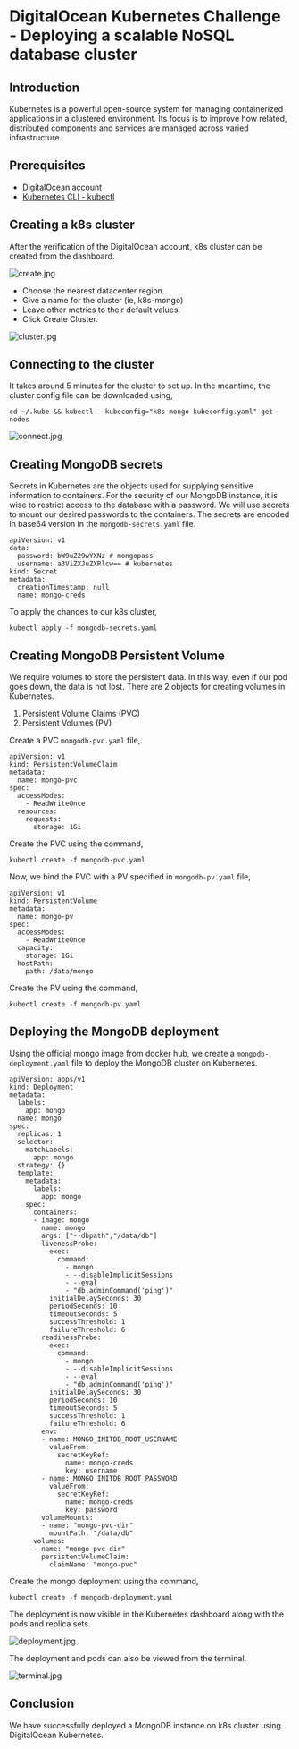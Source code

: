 # DigitalOcean Kubernetes Challenge - Deploying a scalable NoSQL database cluster
## Introduction
Kubernetes is a powerful open-source system for managing containerized applications in a clustered environment. Its focus is to improve how related, distributed components and services are managed across varied infrastructure.

## Prerequisites
- [DigitalOcean account](https://cloud.digitalocean.com/)
- [Kubernetes CLI - kubectl](https://kubernetes.io/docs/tasks/tools/#kubectl)

## Creating a k8s cluster
After the verification of the DigitalOcean account, k8s cluster can be created from the dashboard.

![create.jpg](images/create.jpg)

- Choose the nearest datacenter region.
- Give a name for the cluster (ie, k8s-mongo)
- Leave other metrics to their default values.
- Click Create Cluster.

![cluster.jpg](images/cluster.jpg)

## Connecting to the cluster
It takes around 5 minutes for the cluster to set up. In the meantime, the cluster config file can be downloaded using,
```
cd ~/.kube && kubectl --kubeconfig="k8s-mongo-kubeconfig.yaml" get nodes
```

![connect.jpg](images/connect.jpg)

## Creating MongoDB secrets
Secrets in Kubernetes are the objects used for supplying sensitive information to containers. For the security of our MongoDB instance, it is wise to restrict access to the database with a password. We will use secrets to mount our desired passwords to the containers. The secrets are encoded in base64 version in the `mongodb-secrets.yaml` file.
```
apiVersion: v1
data:
  password: bW9uZ29wYXNz # mongopass
  username: a3ViZXJuZXRlcw== # kubernetes
kind: Secret
metadata:
  creationTimestamp: null
  name: mongo-creds
```

To apply the changes to our k8s cluster,
```
kubectl apply -f mongodb-secrets.yaml
```

## Creating MongoDB Persistent Volume
We require volumes to store the persistent data. In this way, even if our pod goes down, the data is not lost. There are 2 objects for creating volumes in Kubernetes.
1. Persistent Volume Claims (PVC)
2. Persistent Volumes (PV)

Create a PVC `mongodb-pvc.yaml` file,
```
apiVersion: v1
kind: PersistentVolumeClaim
metadata:
  name: mongo-pvc
spec:
  accessModes:
    - ReadWriteOnce 
  resources:
    requests:
      storage: 1Gi
```

Create the PVC using the command,
```
kubectl create -f mongodb-pvc.yaml
```

Now, we bind the PVC with a PV specified in `mongodb-pv.yaml` file,
```
apiVersion: v1
kind: PersistentVolume
metadata:
  name: mongo-pv
spec:
  accessModes:
    - ReadWriteOnce
  capacity:
    storage: 1Gi
  hostPath:
    path: /data/mongo
```

Create the PV using the command,
```
kubectl create -f mongodb-pv.yaml
```

## Deploying the MongoDB deployment
Using the official mongo image from docker hub, we create a `mongodb-deployment.yaml` file to deploy the MongoDB cluster on Kubernetes.
```
apiVersion: apps/v1
kind: Deployment
metadata:
  labels:
    app: mongo
  name: mongo
spec:
  replicas: 1
  selector:
    matchLabels:
      app: mongo
  strategy: {}
  template:
    metadata:
      labels:
        app: mongo
    spec:
      containers:
      - image: mongo
        name: mongo
        args: ["--dbpath","/data/db"]
        livenessProbe:
          exec:
            command:
              - mongo
              - --disableImplicitSessions
              - --eval
              - "db.adminCommand('ping')"
          initialDelaySeconds: 30
          periodSeconds: 10
          timeoutSeconds: 5
          successThreshold: 1
          failureThreshold: 6
        readinessProbe:
          exec:
            command:
              - mongo
              - --disableImplicitSessions
              - --eval
              - "db.adminCommand('ping')"
          initialDelaySeconds: 30
          periodSeconds: 10
          timeoutSeconds: 5
          successThreshold: 1
          failureThreshold: 6
        env:
        - name: MONGO_INITDB_ROOT_USERNAME
          valueFrom:
            secretKeyRef:
              name: mongo-creds
              key: username
        - name: MONGO_INITDB_ROOT_PASSWORD
          valueFrom:
            secretKeyRef:
              name: mongo-creds
              key: password
        volumeMounts:
        - name: "mongo-pvc-dir"
          mountPath: "/data/db"
      volumes:
      - name: "mongo-pvc-dir"
        persistentVolumeClaim:
          claimName: "mongo-pvc"
```

Create the mongo deployment using the command,
```
kubectl create -f mongodb-deployment.yaml
```

The deployment is now visible in the Kubernetes dashboard along with the pods and replica sets.

![deployment.jpg](images/deployment.jpg)

The deployment and pods can also be viewed from the terminal.

![terminal.jpg](images/terminal.jpg)

## Conclusion
We have successfully deployed a MongoDB instance on k8s cluster using DigitalOcean Kubernetes.